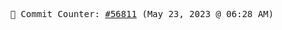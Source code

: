 <p align="center">
    <samp>
        📮 Commit Counter: <a href="https://github.com/Javascript-void0/Javascript-void0/commits/main">#56811</a> (May 23, 2023 @ 06:28 AM)
    </samp>
</p>